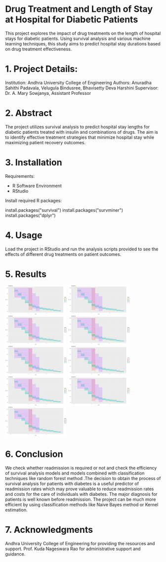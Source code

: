 # Drug Treatment and Length of Stay at Hospital for Diabetic Patients

This project explores the impact of drug treatments on the length of hospital stays for diabetic patients. Using survival analysis and various machine learning techniques, this study aims to predict hospital stay durations based on drug treatment effectiveness.

# 1. Project Details:
Institution: Andhra University College of Engineering
Authors: Anuradha Sahithi Padavala, Velugula Bindusree, Bhavisetty Deva Harshini
Supervisor: Dr. A. Mary Sowjanya, Assistant Professor

# 2. Abstract

The project utilizes survival analysis to predict hospital stay lengths for diabetic patients treated with insulin and combinations of drugs. The aim is to identify effective treatment strategies that minimize hospital stay while maximizing patient recovery outcomes.

# 3. Installation

Requirements:
- R Software Environment
- RStudio

Install required R packages:

install.packages("survival")
install.packages("survminer")
install.packages("dplyr")

# 4. Usage
Load the project in RStudio and run the analysis scripts provided to see the effects of different drug treatments on patient outcomes.

# 5. Results
<img src="results/Acarbose.png" alt="alt text" width="200"/>
<img src="results/Acarbose.png" alt="alt text" width="200"/>
<img src="results/Acarbose.png" alt="alt text" width="200"/>
<img src="results/Acarbose.png" alt="alt text" width="200"/>
<img src="results/Acarbose.png" alt="alt text" width="200"/>
<img src="results/Acarbose.png" alt="alt text" width="200"/>
<img src="results/Acarbose.png" alt="alt text" width="200"/>
<img src="results/Acarbose.png" alt="alt text" width="200"/>
<img src="results/Acarbose.png" alt="alt text" width="200"/>


# 6. Conclusion
We check whether readmission is required or not and check the efficiency of survival analysis models and models combined with classification techniques like random forest method .The decision to obtain the process of survival analysis for patients with diabetes is a useful predictor of readmission rates which may prove valuable to reduce readmission rates and costs for the care of individuals with diabetes. The major diagnosis for patients is well known before readmission. The project can be much more efficient by using classification methods like Naive Bayes method or Kernel estimation.  

# 7. Acknowledgments
Andhra University College of Engineering for providing the resources and support.
Prof. Kuda Nageswara Rao for administrative support and guidance.
